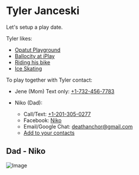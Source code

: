 # Tyler Janceski

Let's setup a play date.

Tyler likes:

- [Opatut Playground](https://goo.gl/maps/6r4JDWJMhfwscwqL9)
- [Ballocity at iPlay](https://goo.gl/maps/FTZ5oJkMhwkubY228)
- [Riding his bike](https://www.google.com/maps/@40.2619899,-74.2394124,17.45z)
- [Ice Skating](https://www.jerseyshorearena.com/howell-public-skate)

To play together with Tyler contact:

- Jene (Mom) Text only: [+1-732-456-7783](tel:+1-732-456-7783)

- Niko (Dad):
    - Call/Text: [+1-201-305-0277](tel:+1-201-305-0277)
    - Facebook: [Niko](https://www.facebook.com/niko.janceski)
    - Email/Google Chat: [deathanchor@gmail.com](deathanchor@gmail.com)
    - [Add to your contacts](https://drive.google.com/u/0/uc?id=1QVYIMYbpIVegcX03SIblZqzlpYFx7GsC&export=download)

## Dad - Niko
![Image](https://avatars.githubusercontent.com/u/75376693?v=4)
